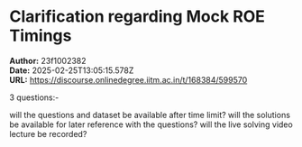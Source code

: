 # Clarification regarding Mock ROE Timings

**Author:** 23f1002382  
**Date:** 2025-02-25T13:05:15.578Z  
**URL:** https://discourse.onlinedegree.iitm.ac.in/t/168384/599570

3 questions:-

will the questions and dataset be available after time limit?
will the solutions be available for later reference with the questions?
will the live solving video lecture be recorded?

